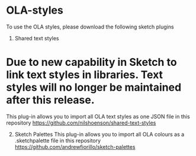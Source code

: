 # OLA-styles
To use the OLA styles, please download the following sketch plugins

1. Shared text styles
# Due to new capability in Sketch to link text styles in libraries. Text styles will no longer be maintained after this release.
This plug-in allows you to import all OLA text styles as one JSON file in this repository
https://github.com/nilshoenson/shared-text-styles

2. Sketch Palettes
This plug-in allows you to import all OLA colours as a .sketchpalette file in this repository
https://github.com/andrewfiorillo/sketch-palettes
